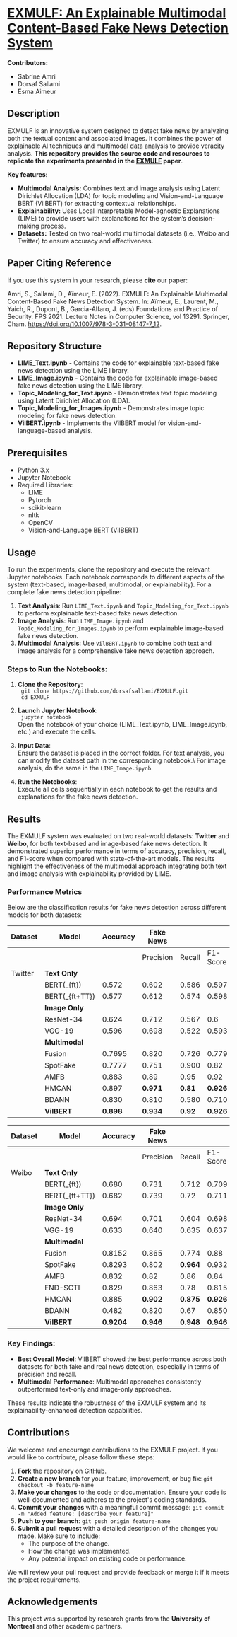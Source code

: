 # [EXMULF: An Explainable Multimodal Content-Based Fake News Detection System](https://link.springer.com/chapter/10.1007/978-3-031-08147-7_12)
**Contributors:**  
- Sabrine Amri  
- Dorsaf Sallami  
- Esma Aimeur

## Description

EXMULF is an innovative system designed to detect fake news by analyzing both the textual content and associated images. It combines the power of explainable AI techniques and multimodal data analysis to provide veracity analysis. **This repository provides the source code and resources to replicate the experiments presented in the [EXMULF](https://link.springer.com/chapter/10.1007/978-3-031-08147-7_12) paper**.

**Key features:**
- **Multimodal Analysis:** Combines text and image analysis using Latent Dirichlet Allocation (LDA) for topic modeling and Vision-and-Language BERT (VilBERT) for extracting contextual relationships.
- **Explainability:** Uses Local Interpretable Model-agnostic Explanations (LIME) to provide users with explanations for the system’s decision-making process.
- **Datasets:** Tested on two real-world multimodal datasets (i.e., Weibo and Twitter) to ensure accuracy and effectiveness.

## Paper Citing Reference

If you use this system in your research, please **cite** our paper:

Amri, S., Sallami, D., Aïmeur, E. (2022). EXMULF: An Explainable Multimodal Content-Based Fake News Detection System. In: Aïmeur, E., Laurent, M., Yaich, R., Dupont, B., Garcia-Alfaro, J. (eds) Foundations and Practice of Security. FPS 2021. Lecture Notes in Computer Science, vol 13291. Springer, Cham. https://doi.org/10.1007/978-3-031-08147-7_12.

## Repository Structure

- **LIME_Text.ipynb** - Contains the code for explainable text-based fake news detection using the LIME library.
- **LIME_Image.ipynb** - Contains the code for explainable image-based fake news detection using the LIME library.
- **Topic_Modeling_for_Text.ipynb** - Demonstrates text topic modeling using Latent Dirichlet Allocation (LDA).
- **Topic_Modeling_for_Images.ipynb** - Demonstrates image topic modeling for fake news detection.
- **VilBERT.ipynb** - Implements the VilBERT model for vision-and-language-based analysis.

## Prerequisites

- Python 3.x
- Jupyter Notebook
- Required Libraries:
  - LIME
  - Pytorch
  - scikit-learn
  - nltk
  - OpenCV
  - Vision-and-Language BERT (VilBERT)

## Usage

To run the experiments, clone the repository and execute the relevant Jupyter notebooks. Each notebook corresponds to different aspects of the system (text-based, image-based, multimodal, or explainability). For a complete fake news detection pipeline:

1. **Text Analysis**: Run `LIME_Text.ipynb` and `Topic_Modeling_for_Text.ipynb` to perform explainable text-based fake news detection.
2. **Image Analysis**: Run `LIME_Image.ipynb` and `Topic_Modeling_for_Images.ipynb` to perform explainable image-based fake news detection.
3. **Multimodal Analysis**: Use `VilBERT.ipynb` to combine both text and image analysis for a comprehensive fake news detection approach.

### Steps to Run the Notebooks:
1. **Clone the Repository**:\
   ``` git clone https://github.com/dorsafsallami/EXMULF.git```\
   ``` cd EXMULF```
2. **Launch Jupyter Notebook**:\
   ``` jupyter notebook```\
Open the notebook of your choice (LIME_Text.ipynb, LIME_Image.ipynb, etc.) and execute the cells.
3. **Input Data**:\
Ensure the dataset is placed in the correct folder. For text analysis, you can modify the dataset path in the corresponding notebook.\ 
For image analysis, do the same in the ```LIME_Image.ipynb```.

4. **Run the Notebooks**:\
Execute all cells sequentially in each notebook to get the results and explanations for the fake news detection.

## Results

The EXMULF system was evaluated on two real-world datasets: **Twitter** and **Weibo**, for both text-based and image-based fake news detection. It demonstrated superior performance in terms of accuracy, precision, recall, and F1-score when compared with state-of-the-art models. The results highlight the effectiveness of the multimodal approach integrating both text and image analysis with explainability provided by LIME.

### Performance Metrics

Below are the classification results for fake news detection across different models for both datasets:

| Dataset  | Model           | Accuracy | Fake News |           |           | Real News |           |
|----------|-----------------|----------|-----------|-----------|-----------|-----------|-----------|
|          |                 |          | Precision | Recall    | F1-Score  | Precision | Recall    | F1-Score |
| Twitter  | **Text Only**    |          |           |           |           |           |           |
|          | BERT\(_{ft}\)    | 0.572    | 0.602     | 0.586     | 0.597     | 0.543     | 0.553     | 0.544     |
|          | BERT\(_{ft+TT}\) | 0.577    | 0.612     | 0.574     | 0.598     | 0.551     | 0.564     | 0.556     |
|          | **Image Only**   |          |           |           |           |           |           |
|          | ResNet-34        | 0.624    | 0.712     | 0.567     | 0.6       | 0.558     | 0.72      | 0.62      |
|          | VGG-19           | 0.596    | 0.698     | 0.522     | 0.593     | 0.531     | 0.698     | 0.597     |
|          | **Multimodal**   |          |           |           |           |           |           |
|          | Fusion           | 0.7695   | 0.820     | 0.726     | 0.779     | 0.719     | 0.798     | 0.748     |
|          | SpotFake         | 0.7777   | 0.751     | 0.900     | 0.82      | 0.832     | 0.606     | 0.701     |
|          | AMFB             | 0.883    | 0.89      | 0.95      | 0.92      | 0.87      | 0.76      | 0.741     |
|          | HMCAN            | 0.897    | **0.971** | **0.81**  | **0.926** | **0.853** | **0.979** | **0.912** |
|          | BDANN            | 0.830    | 0.810     | 0.580     | 0.710     | 0.830     | 0.930     | 0.880     |
|          | **VilBERT**      | **0.898**| **0.934** | **0.92**  | **0.926** | **0.859** | **0.88**  | **0.869** |

| Dataset  | Model           | Accuracy | Fake News |           |           | Real News |           |
|----------|-----------------|----------|-----------|-----------|-----------|-----------|-----------|
|          |                 |          | Precision | Recall    | F1-Score  | Precision | Recall    | F1-Score |
| Weibo    | **Text Only**    |          |           |           |           |           |           |
|          | BERT\(_{ft}\)    | 0.680    | 0.731     | 0.712     | 0.709     | 0.667     | 0.646     | 0.666     |
|          | BERT\(_{ft+TT}\) | 0.682    | 0.739     | 0.72      | 0.711     | 0.672     | 0.684     | 0.673     |
|          | **Image Only**   |          |           |           |           |           |           |
|          | ResNet-34        | 0.694    | 0.701     | 0.604     | 0.698     | 0.671     | 0.711     | 0.699     |
|          | VGG-19           | 0.633    | 0.640     | 0.635     | 0.637     | 0.637     | 0.641     | 0.639     |
|          | **Multimodal**   |          |           |           |           |           |           |
|          | Fusion           | 0.8152   | 0.865     | 0.774     | 0.88      | 0.764     | 0.889     | 0.74      |
|          | SpotFake         | 0.8293   | 0.802     | **0.964** | 0.932     | 0.847     | 0.876     | 0.86      |
|          | AMFB             | 0.832    | 0.82      | 0.86      | 0.84      | 0.85      | 0.81      | 0.83      |
|          | FND-SCTI         | 0.829    | 0.863     | 0.78      | 0.815     | 0.920     | 0.835     | 0.82      |
|          | HMCAN            | 0.885    | **0.902** | **0.875** | **0.926** | **0.856** | **0.926** | **0.890** |
|          | BDANN            | 0.482    | 0.820     | 0.67      | 0.850     | 0.80      | 0.85      | 0.830     |
|          | **VilBERT**      | **0.9204**| **0.946** | **0.948**| **0.946** | **0.879** | **0.893** | **0.885** |

### Key Findings:
- **Best Overall Model**: VilBERT showed the best performance across both datasets for both fake and real news detection, especially in terms of precision and recall.
- **Multimodal Performance**: Multimodal approaches consistently outperformed text-only and image-only approaches.

These results indicate the robustness of the EXMULF system and its explainability-enhanced detection capabilities.

## Contributions

We welcome and encourage contributions to the EXMULF project. If you would like to contribute, please follow these steps:

1. **Fork** the repository on GitHub.
2. **Create a new branch** for your feature, improvement, or bug fix:
   ```git checkout -b feature-name```
3. **Make your changes** to the code or documentation. Ensure your code is well-documented and adheres to the project's coding standards.
4. **Commit your changes** with a meaningful commit message:
```git commit -m "Added feature: [describe your feature]"```
5. **Push to your branch**:
```git push origin feature-name```
6. **Submit a pull request** with a detailed description of the changes you made. Make sure to include:
    - The purpose of the change.
    - How the change was implemented.
    - Any potential impact on existing code or performance.

We will review your pull request and provide feedback or merge it if it meets the project requirements.

## Acknowledgements

This project was supported by research grants from the **University of Montreal** and other academic partners.
